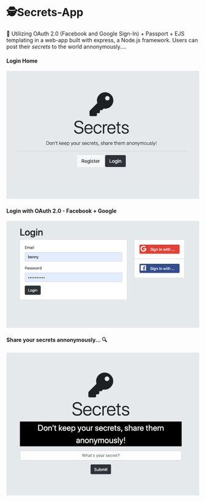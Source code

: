 # 🕵️‍Secrets-App 
 
:telescope: Utilizing OAuth 2.0 (Facebook and Google Sign-In) + Passport + EJS templating in a web-app built with express, a Node.js framework. Users can post their *secrets* to the world annonymously....
 
#### Login Home
![](/secrets-app-img/main-page.png)
 
#### Login with OAuth 2.0 - Facebook + Google
![](/secrets-app-img/login.png)
 
#### Share your secrets annonymously... :mag:
![](/secrets-app-img/share-secrets.png)
